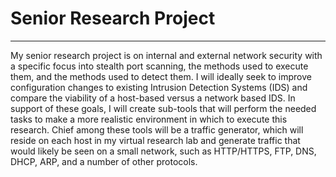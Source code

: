 # Senior Research Project
---

My senior research project is on internal and external network security with a specific focus into stealth port scanning, the methods used to execute them, and the methods used to detect them. I will ideally seek to improve configuration changes to existing Intrusion Detection Systems (IDS) and compare the viability of a host-based versus a network based IDS. 
In support of these goals, I will create sub-tools that will perform the needed tasks to make a more realistic environment in which to execute this research. Chief among these tools will be a traffic generator, which will reside on each host in my virtual research lab and generate traffic that would likely be seen on a small network, such as HTTP/HTTPS, FTP, DNS, DHCP, ARP, and a number of other protocols.